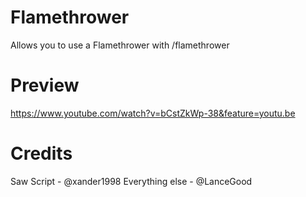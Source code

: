 
# Flamethrower
Allows you to use a Flamethrower with /flamethrower
# Preview
https://www.youtube.com/watch?v=bCstZkWp-38&feature=youtu.be
# Credits
Saw Script - @xander1998
Everything else - @LanceGood
